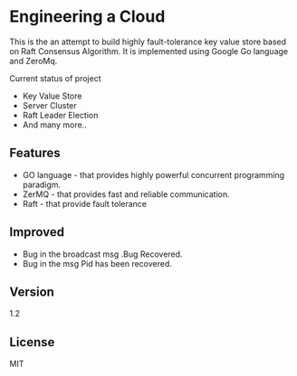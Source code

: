 Engineering a Cloud
===================


This is the an attempt to build highly fault-tolerance key value store based on Raft Consensus Algorithm.
It is implemented using Google Go language and ZeroMq.


Current status of project
 * Key Value Store
 * Server Cluster
 * Raft Leader Election 
 * And many more..




Features
--------------
 * GO language - that provides highly powerful concurrent programming paradigm.
 * ZerMQ - that provides fast and reliable communication.
 * Raft - that provide fault tolerance


Improved
----

 * Bug in the broadcast msg .Bug Recovered.
 * Bug in the msg Pid has been recovered.


Version
----

1.2


License
----

MIT

    
